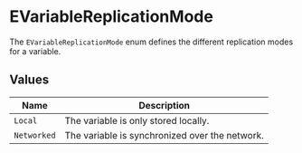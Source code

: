 # EVariableReplicationMode

The `EVariableReplicationMode` enum defines the different replication modes for a variable.

## Values

| Name        | Description                                      |
| ----------- | ------------------------------------------------ |
| `Local`     | The variable is only stored locally.             |
| `Networked` | The variable is synchronized over the network.   |
